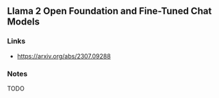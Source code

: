 ## Llama 2 Open Foundation and Fine-Tuned Chat Models

### Links

* https://arxiv.org/abs/2307.09288

### Notes

TODO
